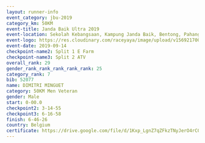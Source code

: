 ```yaml
---
layout: runner-info 
event_category: jbu-2019 
category_km: 50KM 
event-title: Janda Baik Ultra 2019 
event-location: Sekolah Kebangsaan, Kampung Janda Baik, Bentong, Pahang, Malaysia 
event-logo: https://res.cloudinary.com/raceyaya/image/upload/v1569217009/logo/janda-baik_vch1pc.jpg 
event-date: 2019-09-14 
checkpoint-name2: Split 1 E Farm 
checkpoint-name3: Split 2 ATV 
overall_rank: 29
gender_rank_rank_rank_rank_rank: 25
category_rank: 7
bib: 52077
name: DIMITRI MINGUET
category: 50KM Men Veteran
gender: Male
start: 0-00.0
checkpoint2: 3-14-55
checkpoint3: 6-16-58
finish: 6-46-26
country: Belgium
certificate: https://drive.google.com/file/d/1Kxp_LgnZ7qZFkzTNyJerO4rC0xdlEyrd/view?usp=sharing
---
```

